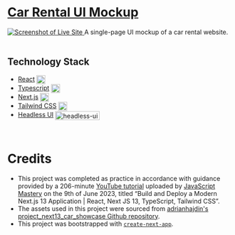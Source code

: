 # [Car Rental UI Mockup](https://car-showcase-prototype.vercel.app/)
<a target="_blank" rel="noopener" href="https://car-showcase-prototype.vercel.app/">
  <img alt="Screenshot of Live Site" src="https://khamisi-lawrence-portfolio.vercel.app/images/projects/project-carhub.png" />
</a>
A single-page UI mockup of a car rental website.

<br />
<br />

## Technology Stack
- [React](https://react.dev) <img align="center" alt="React" width="20px" src="https://cdn.jsdelivr.net/gh/devicons/devicon/icons/react/react-original.svg" />
- [Typescript](https://www.typescriptlang.org/) <img align="center" alt="TypeScript" width="20px" src="https://cdn.jsdelivr.net/gh/devicons/devicon/icons/typescript/typescript-original.svg" />
- [Next.js](https://nextjs.org/) <img align="center" alt="heroicons" width="20px" src="https://camo.githubusercontent.com/e1e113df83e7731fdb90f6f0ab2eeb155fd1b48c27d99814dcf1c23c0acdc6a2/68747470733a2f2f6173736574732e76657263656c2e636f6d2f696d6167652f75706c6f61642f76313636323133303535392f6e6578746a732f49636f6e5f6461726b5f6261636b67726f756e642e706e67" />
- [Tailwind CSS](https://tailwindcss.com/) <img align="center" alt="Tailwind" width="20px" src="https://cdn.jsdelivr.net/gh/devicons/devicon/icons/tailwindcss/tailwindcss-plain.svg" />
- [Headless UI](https://headlessui.com/) <img align="center" alt="headless-ui" width="100px" height="20px" src="https://svgshare.com/i/zjq.svg" />

<br />

# Credits
- This project was completed as practice in accordance with guidance provided by a 206-minute [YouTube tutorial](https://youtu.be/pUNSHPyVryU?) uploaded by [JavaScript Mastery](https://www.youtube.com/@javascriptmastery) on the 9th of June 2023, titled “Build and Deploy a Modern Next.js 13 Application | React, Next JS 13, TypeScript, Tailwind CSS”.
- The assets used in this project were sourced from [adrianhajdin's project_next13_car_showcase Github repository](https://github.com/adrianhajdin/project_next13_car_showcase).
- This project was bootstrapped with [`create-next-app`](https://github.com/vercel/next.js/tree/canary/packages/create-next-app).
